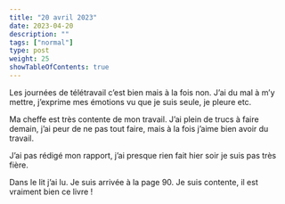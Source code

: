 ```yaml
---
title: "20 avril 2023"
date: 2023-04-20
description: ""
tags: ["normal"]
type: post
weight: 25
showTableOfContents: true
---
```

Les journées de télétravail c’est bien mais à la fois non. J’ai du mal à m’y mettre, j’exprime mes émotions vu que je suis seule, je pleure etc.

Ma cheffe est très contente de mon travail. J’ai plein de trucs à faire demain, j’ai peur de ne pas tout faire, mais à la fois j’aime bien avoir du travail.

J’ai pas rédigé mon rapport, j’ai presque rien fait hier soir je suis pas très fière.

Dans le lit j’ai lu. Je suis arrivée à la page 90. Je suis contente, il est vraiment bien ce livre !